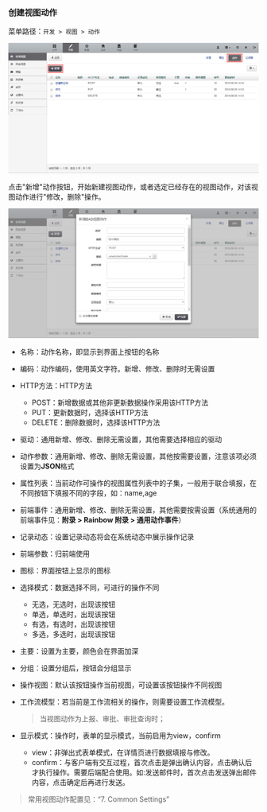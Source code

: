 ### 创建视图动作

菜单路径：`开发 > 视图 > 动作`

![PNG](..\images\view\8.png)

点击"新增"动作按钮，开始新建视图动作，或者选定已经存在的视图动作，对该视图动作进行"修改，删除"操作。

![PNG](..\images\view\9.png)

- 名称：动作名称，即显示到界面上按钮的名称
- 编码：动作编码，使用英文字符。新增、修改、删除时无需设置
- HTTP方法：HTTP方法
  - POST：新增数据或其他非更新数据操作采用该HTTP方法
  - PUT：更新数据时，选择该HTTP方法
  - DELETE：删除数据时，选择该HTTP方法
- 驱动：通用新增、修改、删除无需设置，其他需要选择相应的驱动
- 动作参数：通用新增、修改、删除无需设置，其他按需要设置，注意该项必须设置为**JSON**格式
- 属性列表：当前动作可操作的视图属性列表中的子集，一般用于联合填报，在不同按钮下填报不同的字段，如：name,age
- 前端事件：通用新增、修改、删除无需设置，其他需要按需设置（系统通用的前端事件见：**附录 > Rainbow 附录 > 通用动作事件**）
- 记录动态：设置记录动态将会在系统动态中展示操作记录
- 前端参数：归前端使用
- 图标：界面按钮上显示的图标
- 选择模式：数据选择不同，可进行的操作不同
  - 无选，无选时，出现该按钮
  - 单选，单选时，出现该按钮
  - 有选，有选时，出现该按钮
  - 多选，多选时，出现该按钮
- 主要：设置为主要，颜色会在界面加深
- 分组：设置分组后，按钮会分组显示
- 操作视图：默认该按钮操作当前视图，可设置该按钮操作不同视图
- 工作流模型：若当前是工作流相关的操作，则需要设置工作流模型。
  > 当视图动作为上报、审批、审批查询时；

- 显示模式：操作时，表单的显示模式，当前启用为view，confirm
  - view：非弹出式表单模式，在详情页进行数据填报与修改。
  - confirm：与客户端有交互过程，首次点击是弹出确认内容，点击确认后才执行操作。需要后端配合使用。如:发送邮件时，首次点击发送弹出邮件内容，点击确定后再进行发送。

> 常用视图动作配置见：“7. Common Settings”
